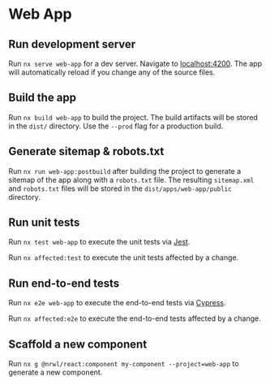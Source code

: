 # Web App

## Run development server

Run `nx serve web-app` for a dev server. Navigate to [localhost:4200](http://localhost:4200). The app will automatically reload if you change any of the source files.

## Build the app

Run `nx build web-app` to build the project. The build artifacts will be stored in the `dist/` directory. Use the `--prod` flag for a production build.

## Generate sitemap & robots.txt

Run `nx run web-app:postbuild` after building the project to generate a sitemap of the app along with a `robots.txt` file. The resulting `sitemap.xml` and `robots.txt` files will be stored in the `dist/apps/web-app/public` directory.

## Run unit tests

Run `nx test web-app` to execute the unit tests via [Jest](https://jestjs.io).

Run `nx affected:test` to execute the unit tests affected by a change.

## Run end-to-end tests

Run `nx e2e web-app` to execute the end-to-end tests via [Cypress](https://www.cypress.io).

Run `nx affected:e2e` to execute the end-to-end tests affected by a change.

## Scaffold a new component

Run `nx g @nrwl/react:component my-component --project=web-app` to generate a new component.
